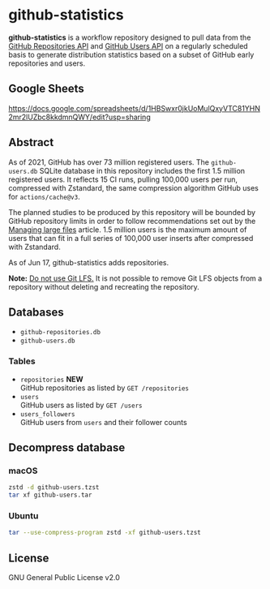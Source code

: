# github-statistics
**github-statistics** is a workflow repository designed to pull data from the
[GitHub Repositories API][1] and [GitHub Users API][2] on a regularly scheduled
basis to generate distribution statistics based on a subset of GitHub early
repositories and users.

## Google Sheets
https://docs.google.com/spreadsheets/d/1HBSwxr0jkUoMulQxyVTC81YHN2mr2lUZbc8kkdmnQWY/edit?usp=sharing

## Abstract
As of 2021, GitHub has over 73 million registered users. The `github-users.db`
SQLite database in this repository includes the first 1.5 million registered
users. It reflects 15 CI runs, pulling 100,000 users per run, compressed with
Zstandard, the same compression algorithm GitHub uses for `actions/cache@v3`.

The planned studies to be produced by this repository will be bounded by GitHub
repository limits in order to follow recommendations set out by the
[Managing large files][3] article. 1.5 million users is the maximum amount of
users that can fit in a full series of 100,000 user inserts after compressed
with Zstandard.

As of Jun 17, github-statistics adds repositories.

**Note:** [Do not use Git LFS.][4] It is not possible to remove Git LFS objects
from a repository without deleting and recreating the repository. 

## Databases
* `github-repositories.db`  
* `github-users.db`  

### Tables
* `repositories` **NEW**  
  GitHub repositories as listed by `GET /repositories`
* `users`  
  GitHub users as listed by `GET /users`
* `users_followers`  
  GitHub users from `users` and their follower counts

## Decompress database
### macOS
```sh
zstd -d github-users.tzst
tar xf github-users.tar
```

### Ubuntu
```sh
tar --use-compress-program zstd -xf github-users.tzst
```

## License
GNU General Public License v2.0

[1]: https://docs.github.com/en/rest/repos/repos#list-public-repositories
[2]: https://docs.github.com/en/rest/users/users
[3]: https://docs.github.com/en/repositories/working-with-files/managing-large-files/about-large-files-on-github
[4]: https://docs.github.com/en/repositories/working-with-files/managing-large-files/removing-files-from-git-large-file-storage#git-lfs-objects-in-your-repository
